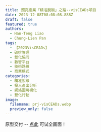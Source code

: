 ```yaml
---
title: 照亮產業「精准脫碳」之路--visCEADs項目
date: 2023-12-08T08:08:08.888Z
draft: false
featured: true
authors:
  - Han-Teng Liao
  - Chung-Lien Pan
tags:
  - 【2023VisCEADs】
  - 碳排管理
  - 雙化協同
  - 數智平台
  - 技術路線
  - 商業模式
categories:
  - 精准脫碳
  - 投入產出分析
  - 網絡圖可視化
  - 雙化行動
image:
  filename: prj-visCEADs.webp
  preview_only: false
---
```

原型交付 -- [点此](/visualization/prj-VisNetZero/index.zh.html) 可试全画面！
